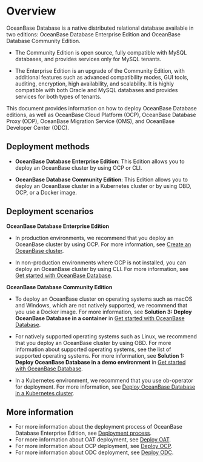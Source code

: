# Overview

OceanBase Database is a native distributed relational database available in two editions: OceanBase Database Enterprise Edition and OceanBase Database Community Edition. 

* The Community Edition is open source, fully compatible with MySQL databases, and provides services only for MySQL tenants.

* The Enterprise Edition is an upgrade of the Community Edition, with additional features such as advanced compatibility modes, GUI tools, auditing, encryption, high availability, and scalability. It is highly compatible with both Oracle and MySQL databases and provides services for both types of tenants.

This document provides information on how to deploy OceanBase Database editions, as well as OceanBase Cloud Platform (OCP), OceanBase Database Proxy (ODP), OceanBase Migration Service (OMS), and OceanBase Developer Center (ODC).

## Deployment methods

* **OceanBase Database Enterprise Edition**: This Edition allows you to deploy an OceanBase cluster by using OCP or CLI.

* **OceanBase Database Community Edition**: This Edition allows you to deploy an OceanBase cluster in a Kubernetes cluster or by using OBD, OCP, or a Docker image.

## Deployment scenarios

**OceanBase Database Enterprise Edition**

* In production environments, we recommend that you deploy an OceanBase cluster by using OCP. For more information, see [Create an OceanBase cluster](300.deploy-oceanbase-database-enterprise/300.graphical-interface-deployment/300.deploy-the-oceanbase-cluster/200.create-oceanbase-cluster.md).

* In non-production environments where OCP is not installed, you can deploy an OceanBase cluster by using CLI. For more information, see [Get started with OceanBase Database](../200.quickstart/100.quickly-experience-oceanbase-for-community.md).

**OceanBase Database Community Edition**

* To deploy an OceanBase cluster on operating systems such as macOS and Windows, which are not natively supported, we recommend that you use a Docker image. For more information, see **Solution 3: Deploy OceanBase Database in a container** in [Get started with OceanBase Database](../200.quickstart/100.quickly-experience-oceanbase-for-community.md).

* For natively supported operating systems such as Linux, we recommend that you deploy an OceanBase cluster by using OBD. For more information about supported operating systems, see the list of supported operating systems. For more information, see **Solution 1: Deploy OceanBase Database in a demo environment** in [Get started with OceanBase Database](../200.quickstart/100.quickly-experience-oceanbase-for-community.md).

<!-- * In an offline environment, we recommend that you use OBD for standard deployment. For more information, see [Deploy OceanBase Database in a production environment](5.deploy-oceanbase-database-community-edition/2.local-deployment/4.deploy-by-ui/1.deploy-by-obd.md). -->

* In a Kubernetes environment, we recommend that you use ob-operator for deployment. For more information, see [Deploy OceanBase Database in a Kubernetes cluster](500.deploy-oceanbase-database-community-edition/300.deploy-in-the-k8s-cluster.md).

## More information

* For more information about the deployment process of OceanBase Database Enterprise Edition, see [Deployment process](300.deploy-oceanbase-database-enterprise/100.deployment-process.md).
* For more information about OAT deployment, see [Deploy OAT](300.deploy-oceanbase-database-enterprise/300.graphical-interface-deployment/100.configure-deployment-environment/100.deploy-oat.md).
* For more information about OCP deployment, see [Deploy OCP](300.deploy-oceanbase-database-enterprise/300.graphical-interface-deployment/200.deploy-ocp/200.deploy-ocp-graphical.md).
* For more information about ODC deployment, see [Deploy ODC](300.deploy-oceanbase-database-enterprise/300.graphical-interface-deployment/600.deploy-odc/200.deploy-odc-graphical.md).
